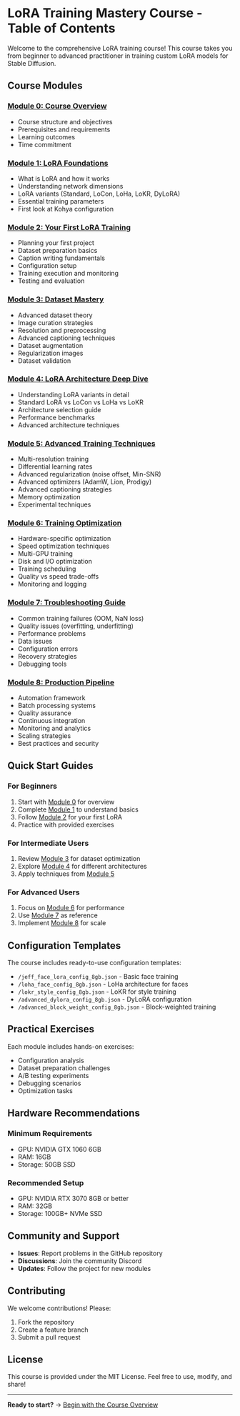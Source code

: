# LoRA Training Mastery Course - Table of Contents

Welcome to the comprehensive LoRA training course! This course takes you from beginner to advanced practitioner in training custom LoRA models for Stable Diffusion.

## Course Modules

### [Module 0: Course Overview](00_course_overview.md)
- Course structure and objectives
- Prerequisites and requirements
- Learning outcomes
- Time commitment

### [Module 1: LoRA Foundations](01_module_foundations.md)
- What is LoRA and how it works
- Understanding network dimensions
- LoRA variants (Standard, LoCon, LoHa, LoKR, DyLoRA)
- Essential training parameters
- First look at Kohya configuration

### [Module 2: Your First LoRA Training](02_module_basic_training.md)
- Planning your first project
- Dataset preparation basics
- Caption writing fundamentals
- Configuration setup
- Training execution and monitoring
- Testing and evaluation

### [Module 3: Dataset Mastery](03_module_dataset_mastery.md)
- Advanced dataset theory
- Image curation strategies
- Resolution and preprocessing
- Advanced captioning techniques
- Dataset augmentation
- Regularization images
- Dataset validation

### [Module 4: LoRA Architecture Deep Dive](04_module_training_types.md)
- Understanding LoRA variants in detail
- Standard LoRA vs LoCon vs LoHa vs LoKR
- Architecture selection guide
- Performance benchmarks
- Advanced architecture techniques

### [Module 5: Advanced Training Techniques](05_module_advanced_techniques.md)
- Multi-resolution training
- Differential learning rates
- Advanced regularization (noise offset, Min-SNR)
- Advanced optimizers (AdamW, Lion, Prodigy)
- Advanced captioning strategies
- Memory optimization
- Experimental techniques

### [Module 6: Training Optimization](06_module_optimization.md)
- Hardware-specific optimization
- Speed optimization techniques
- Multi-GPU training
- Disk and I/O optimization
- Training scheduling
- Quality vs speed trade-offs
- Monitoring and logging

### [Module 7: Troubleshooting Guide](07_module_troubleshooting.md)
- Common training failures (OOM, NaN loss)
- Quality issues (overfitting, underfitting)
- Performance problems
- Data issues
- Configuration errors
- Recovery strategies
- Debugging tools

### [Module 8: Production Pipeline](08_module_production_pipeline.md)
- Automation framework
- Batch processing systems
- Quality assurance
- Continuous integration
- Monitoring and analytics
- Scaling strategies
- Best practices and security

## Quick Start Guides

### For Beginners
1. Start with [Module 0](00_course_overview.md) for overview
2. Complete [Module 1](01_module_foundations.md) to understand basics
3. Follow [Module 2](02_module_basic_training.md) for your first LoRA
4. Practice with provided exercises

### For Intermediate Users
1. Review [Module 3](03_module_dataset_mastery.md) for dataset optimization
2. Explore [Module 4](04_module_training_types.md) for different architectures
3. Apply techniques from [Module 5](05_module_advanced_techniques.md)

### For Advanced Users
1. Focus on [Module 6](06_module_optimization.md) for performance
2. Use [Module 7](07_module_troubleshooting.md) as reference
3. Implement [Module 8](08_module_production_pipeline.md) for scale

## Configuration Templates

The course includes ready-to-use configuration templates:
- `/jeff_face_lora_config_8gb.json` - Basic face training
- `/loha_face_config_8gb.json` - LoHa architecture for faces
- `/lokr_style_config_8gb.json` - LoKR for style training
- `/advanced_dylora_config_8gb.json` - DyLoRA configuration
- `/advanced_block_weight_config_8gb.json` - Block-weighted training

## Practical Exercises

Each module includes hands-on exercises:
- Configuration analysis
- Dataset preparation challenges
- A/B testing experiments
- Debugging scenarios
- Optimization tasks

## Hardware Recommendations

### Minimum Requirements
- GPU: NVIDIA GTX 1060 6GB
- RAM: 16GB
- Storage: 50GB SSD

### Recommended Setup
- GPU: NVIDIA RTX 3070 8GB or better
- RAM: 32GB
- Storage: 100GB+ NVMe SSD

## Community and Support

- **Issues**: Report problems in the GitHub repository
- **Discussions**: Join the community Discord
- **Updates**: Follow the project for new modules

## Contributing

We welcome contributions! Please:
1. Fork the repository
2. Create a feature branch
3. Submit a pull request

## License

This course is provided under the MIT License. Feel free to use, modify, and share!

---

**Ready to start?** → [Begin with the Course Overview](00_course_overview.md)